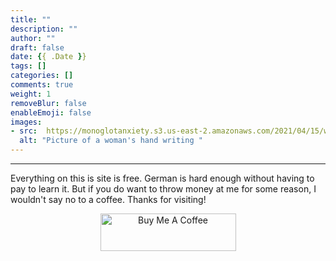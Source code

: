 ```yaml
---
title: ""
description: ""
author: ""
draft: false
date: {{ .Date }}
tags: []
categories: []
comments: true
weight: 1
removeBlur: false
enableEmoji: false
images:
- src:  https://monoglotanxiety.s3.us-east-2.amazonaws.com/2021/04/15/writingsplash.png
  alt: "Picture of a woman's hand writing "
---
```




---

Everything on this is site is free. German is hard enough without having to pay to learn it. But if you do want to throw money at me for some reason, I wouldn't say no to a coffee. Thanks for visiting! 

<center>

<a href="https://www.buymeacoffee.com/monoglotanxiety" target="_blank"><img src="https://cdn.buymeacoffee.com/buttons/v2/default-yellow.png" alt="Buy Me A Coffee" style="height: 60px !important;width: 217px !important;" ></a>

</center>